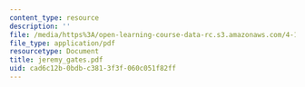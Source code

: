 ```yaml
---
content_type: resource
description: ''
file: /media/https%3A/open-learning-course-data-rc.s3.amazonaws.com/4-107-march-portfolio-seminar-fall-2003/cad6c12b0bdbc3813f3f060c051f82ff_jeremy_gates.pdf
file_type: application/pdf
resourcetype: Document
title: jeremy_gates.pdf
uid: cad6c12b-0bdb-c381-3f3f-060c051f82ff
---
```

